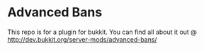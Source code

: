 # Advanced Bans

This repo is for a plugin for bukkit. You can find all about it out @ http://dev.bukkit.org/server-mods/advanced-bans/
